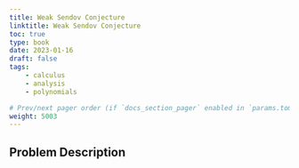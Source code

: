 ```yaml
---
title: Weak Sendov Conjecture
linktitle: Weak Sendov Conjecture
toc: true
type: book
date: 2023-01-16
draft: false
tags:
    - calculus
    - analysis
    - polynomials

# Prev/next pager order (if `docs_section_pager` enabled in `params.toml`)
weight: 5003
---
```


## Problem Description

